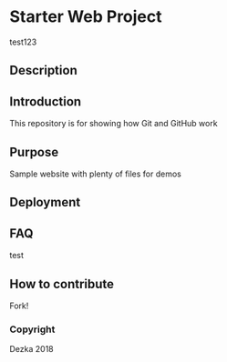 # Starter Web Project

test123

## Description

## Introduction

This repository is for showing how Git and GitHub work

## Purpose

Sample website with plenty of files for demos

## Deployment

## FAQ

test

## How to contribute

Fork!

### Copyright

Dezka 2018
